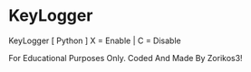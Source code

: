 # KeyLogger
KeyLogger [ Python ] X = Enable | C = Disable

For Educational Purposes Only. Coded And Made By Zorikos3!
